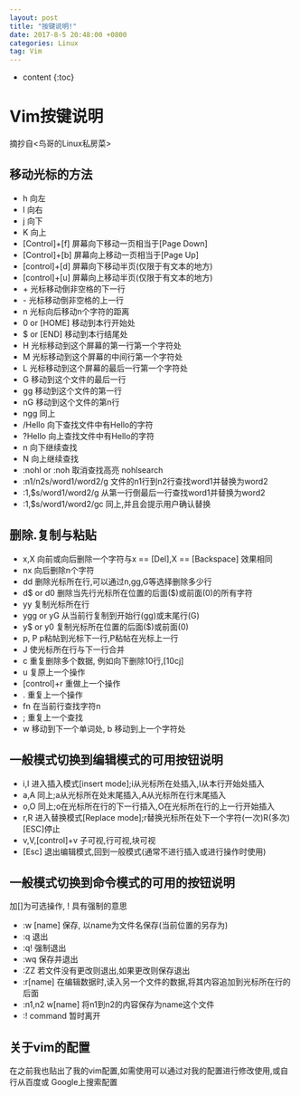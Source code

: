 ```yaml
---
layout: post
title: "按键说明!"
date: 2017-8-5 20:48:00 +0800
categories: Linux
tag: Vim
---
```


* content
{:toc}

Vim按键说明
============
摘抄自<鸟哥的Linux私房菜>

移动光标的方法
------------

*	h 向左
*	l 向右
*	j 向下 
*   K 向上
*   [Control]+[f] 屏幕向下移动一页相当于[Page Down]
*   [Control]+[b] 屏幕向上移动一页相当于[Page Up]
*	[control]+[d] 屏幕向下移动半页(仅限于有文本的地方)
*	[control]+[u] 屏幕向上移动半页(仅限于有文本的地方)
*	\+ 光标移动倒非空格的下一行
*   \- 光标移动倒非空格的上一行
*   n<space> 光标向后移动n个字符的距离
*	0 or [HOME] 移动到本行开始处
*	$ or [END] 移动到本行结尾处
*	H 光标移动到这个屏幕的第一行第一个字符处
*	M 光标移动到这个屏幕的中间行第一个字符处
*	L 光标移动到这个屏幕的最后一行第一个字符处
*	G 移动到这个文件的最后一行
*	gg 移动到这个文件的第一行
*	nG 移动到这个文件的第n行
* 	ngg 同上
*	/Hello 向下查找文件中有Hello的字符
*	?Hello 向上查找文件中有Hello的字符
*   n 向下继续查找 
*	N 向上继续查找
*	:nohl or :noh 取消查找高亮 nohlsearch
*	:n1/n2s/word1/word2/g  文件的n1行到n2行查找word1并替换为word2
*	:1,$s/word1/word2/g 从第一行倒最后一行查找word1并替换为word2
*	:1,$s/word1/word2/gc 同上,并且会提示用户确认替换

删除.复制与粘贴
---------------

*	x,X 向前或向后删除一个字符与x == [Del],X == [Backspace] 效果相同
*	nx 向后删除n个字符
*	dd 删除光标所在行,可以通过n,gg,G等选择删除多少行
*	d$ or d0 删除当先行光标所在位置的后面($)或前面(0)的所有字符
*	yy 复制光标所在行
*	ygg or yG 从当前行复制到开始行(gg)或末尾行(G) 
*	y$ or y0 复制光标所在位置的后面($)或前面(0)
*	p, P p粘帖到光标下一行,P粘帖在光标上一行
*	J 使光标所在行与下一行合并
*	c 重复删除多个数据, 例如向下删除10行,[10cj]
*	u 复原上一个操作
*	[control]+r 重做上一个操作
*	. 重复上一个操作
*	fn 在当前行查找字符n
*	; 重复上一个查找
*	w 移动到下一个单词处, b 移动到上一个字符处

一般模式切换到编辑模式的可用按钮说明
------------------------------------

*	i,I 进入插入模式[insert mode];i从光标所在处插入,I从本行开始处插入
*	a,A	同上;a从光标所在处末尾插入,A从光标所在行末尾插入
*	o,O 同上;o在光标所在行的下一行插入,O在光标所在行的上一行开始插入
*	r,R 进入替换模式[Replace mode];r替换光标所在处下一个字符(一次)R(多次)[ESC]停止
*	v,V,[control]+v 子可视,行可视,块可视
*	[Esc] 退出编辑模式,回到一般模式(通常不进行插入或进行操作时使用)

一般模式切换到命令模式的可用的按钮说明
--------------------------------------

加[]为可选操作, ! 具有强制的意思
*	:w [name] 保存, 以name为文件名保存(当前位置的另存为)
*	:q 退出
*	:q! 强制退出
*	:wq 保存并退出
*	:ZZ 若文件没有更改则退出,如果更改则保存退出
*	:r[name] 在编辑数据时,读入另一个文件的数据,将其内容追加到光标所在行的后面
*	:n1,n2 w[name] 将n1到n2的内容保存为name这个文件
*	:! command 暂时离开

关于vim的配置
-------------

在之前我也贴出了我的vim配置,如需使用可以通过对我的配置进行修改使用,或自行从百度或
Google上搜索配置

